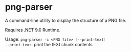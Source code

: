 # png-parser

A command-line utility to display the structure of a PNG file.

Requires .NET 9.0 Runtime.

Usage: `png-parser -i <PNG file> [--print-text]`  
`--print-text`: print the tEXt chunk contents
